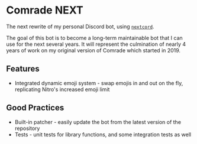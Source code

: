 # Comrade NEXT

The next rewrite of my personal Discord bot, using [`nextcord`](https://github.com/nextcord/nextcord).

The goal of this bot is to become a long-term maintainable bot that I can use for the next several years. It will represent the culmination of nearly 4 years of work on my original version of Comrade which started in 2019.

## Features

* Integrated dynamic emoji system - swap emojis in and out on the fly, replicating Nitro's increased emoji limit

## Good Practices

* Built-in patcher - easily update the bot from the latest version of the repository
* Tests - unit tests for library functions, and some integration tests as well

